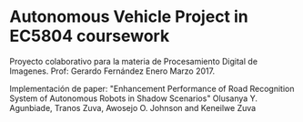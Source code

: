 # Autonomous Vehicle Project in EC5804 coursework

Proyecto colaborativo para la materia de Procesamiento Digital de Imagenes. 
Prof: Gerardo Fernández
Enero Marzo 2017.

Implementación de paper: 
"Enhancement Performance of Road Recognition System of Autonomous Robots in Shadow Scenarios"
Olusanya Y. Agunbiade, Tranos Zuva, Awosejo O. Johnson and Keneilwe Zuva
